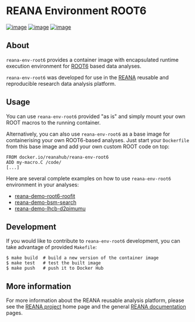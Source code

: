 # REANA Environment ROOT6

[![image](https://github.com/reanahub/reana-env-root6/workflows/CI/badge.svg)](https://github.com/reanahub/reana-env-root6/actions)
[![image](https://img.shields.io/badge/discourse-forum-blue.svg)](https://forum.reana.io)
[![image](https://img.shields.io/github/license/reanahub/reana-env-root6.svg)](https://github.com/reanahub/reana-env-root6/blob/master/LICENSE)

## About

`reana-env-root6` provides a container image with encapsulated runtime execution
environment for [ROOT6](https://root.cern.ch/) based data analyses.

`reana-env-root6` was developed for use in the [REANA](http://www.reana.io/) reusable and
reproducible research data analysis platform.

## Usage

You can use `reana-env-root6` provided "as is" and simply mount your own ROOT macros to
the running container.

Alternatively, you can also use `reana-env-root6` as a base image for containerising your
own ROOT6-based analyses. Just start your `Dockerfile` from this base image and add your
own custom ROOT code on top:

```
FROM docker.io/reanahub/reana-env-root6
ADD my-macro.C /code/
[...]
```

Here are several complete examples on how to use `reana-env-root6` environment in your
analyses:

- [reana-demo-root6-roofit](https://github.com/reanahub/reana-demo-root6-roofit)
- [reana-demo-bsm-search](https://github.com/reanahub/reana-demo-bsm-search)
- [reana-demo-lhcb-d2pimumu](https://github.com/reanahub/reana-demo-lhcb-d2pimumu)

## Development

If you would like to contribute to `reana-env-root6` development, you can take advantage
of provided `Makefile`:

```
$ make build  # build a new version of the container image
$ make test   # test the built image
$ make push   # push it to Docker Hub
```

## More information

For more information about the REANA reusable analysis platform, please see the
[REANA project](http://www.reana.io) home page and the general
[REANA documentation](http://reana.readthedocs.io/) pages.
